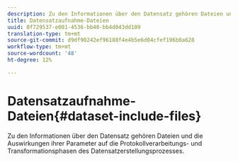 ```yaml
---
description: Zu den Informationen über den Datensatz gehören Dateien und die Auswirkungen ihrer Parameter auf die Protokollverarbeitungs- und Transformationsphasen des Datensatzerstellungsprozesses.
title: Datensatzaufnahme-Dateien
uuid: 0f729537-e001-4536-bb40-bb4d043dd109
translation-type: tm+mt
source-git-commit: d9df90242ef96188f4e4b5e6d04cfef196b0a628
workflow-type: tm+mt
source-wordcount: '48'
ht-degree: 12%

---
```



# Datensatzaufnahme-Dateien{#dataset-include-files}

Zu den Informationen über den Datensatz gehören Dateien und die Auswirkungen ihrer Parameter auf die Protokollverarbeitungs- und Transformationsphasen des Datensatzerstellungsprozesses.


